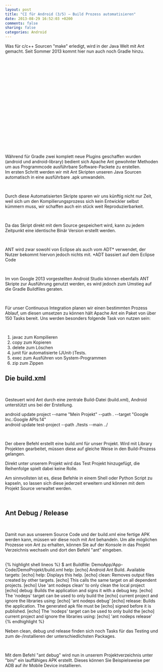 ```yaml
---
layout: post
title: "CI für Android (3/5) – Build Prozess automatisieren"
date: 2013-08-29 16:52:03 +0200
comments: false
sharing: false
categories: Android
---
```

<p>Was für c/c++ Sourcen "make" erledigt, wird in der Java Welt mit Ant gemacht. Seit Sommer 2013 kommt hier nun auch noch Gradle hinzu.</p>
<div class="youtube"><object width="350" height="300" classid="clsid:d27cdb6e-ae6d-11cf-96b8-444553540000" codebase="http://download.macromedia.com/pub/shockwave/cabs/flash/swflash.cab#version=6,0,40,0"><param name="wmode" value="transparent" /><param name="src" value="http://www.youtube.com/v/LCJAgPkpmR0?autoplay=0" /><embed width="350" height="300" type="application/x-shockwave-flash" src="http://www.youtube.com/v/LCJAgPkpmR0?autoplay=0" wmode="transparent" /></object></div>
<p>Während für Gradle zwei komplett neue Plugins geschaffen wurden (android und android-library) bedient sich Apache Ant gewohnter Methoden um aus Programmcode ausführbare Software-Packete zu erstellen.<br />
Im ersten Schritt werden wir mit Ant Skripten unseren Java Sourcen automatisch in eine ausführbare .apk umwandeln.</p>
<br />

<p>Durch diese Automatisierten Skripte sparen wir uns künftig nicht nur Zeit, weil sich um den Kompilierungsprozess sich kein Entwickler selbst kümmern muss, wir schaffen auch ein stück weit Reproduzierbarkeit.</p>
<br />

<p>Da das Skript direkt mit dem Source gespeichert wird, kann zu jedem Zeitpunkt eine identische Binär Version erstellt werden.</p>
<br />

<p>ANT wird zwar sowohl von Eclipse als auch vom ADT* verwendet, der Nutzer bekommt hiervon jedoch nichts mit. <span>*ADT bassiert auf dem Eclipse Code</span></p>
<br />

<!-- more -->

<p>Im von Google 2013 vorgestellten Android Studio können ebenfalls ANT Skripte zur Ausführung genutzt werden, es wird jedoch zum Umstieg auf die Gradle Buildfiles geraten.</p>
<br />

<p>Für unser Continuous Integration planen wir einen bestimmten Prozess Ablauf, um diesen umsetzen zu können hält Apache Ant ein Paket von über 150 Tasks bereit. Uns werden besonders folgende Task von nutzen sein:</p>
<br />

<ol>
<li>javac zum Kompilieren</li>
<li>copy zum Kopieren</li>
<li>delete zum Löschen</li>
<li>junit für automatisierte (JUnit-)Tests.</li>
<li>exec zum Ausführen von System-Programmen</li>
<li>zip zum Zippen</li>
</ol>

<h2>Die build.xml</h2>
<br />
<p>Gesteuert wird Ant durch eine zentrale Build-Datei (build.xml), Android unterstützt uns bei der Erstellung.</p>
<p>android update project --name "Mein Projekt" --path . --target "Google Inc.:Google APIs:14"<br />
android update test-project --path ./tests --main ../</p>
<br />

<p>Der obere Befehl erstellt eine build.xml für unser Projekt. Wird mit Library Projekten gearbeitet, müssen diese auf gleiche Weise in den Build-Prozess gelangen.<br />
<p>Direkt unter unserem Projekt wird das Test Projekt hinzugefügt, die Reihenfolge spielt dabei keine Rolle.</p>
<p>Am sinnvollsten ist es, diese Befehle in einem Shell oder Python Script zu kapseln, so lassen sich diese jederzeit erweitern und können mit dem Projekt Source verwaltet werden.</p>
<br />

<h2>Ant Debug / Release</h2>
<br />

<p>Damit nun aus unserem Source Code und der build.xml eine fertige APK werden kann, müssen wir diese noch mit Ant behandeln. Um alle möglichen Prozesse von Ant zu erhalten, können Sie auf der Konsole in das Projekt Verzeichnis wechseln und dort den Befehl "ant" eingeben.</p>
<br />
{% highlight shell lineos %}
$ ant
Buildfile: DemoApp/App-Code/DemoProjekt/build.xml
help:
 [echo] Android Ant Build. Available targets:
 [echo] help: Displays this help.
 [echo] clean: Removes output files created by other targets.
 [echo] This calls the same target on all dependent projects.
 [echo] Use 'ant nodeps clean' to only clean the local project
 [echo] debug: Builds the application and signs it with a debug key.
 [echo] The 'nodeps' target can be used to only build the
 [echo] current project and ignore the libraries using:
 [echo] 'ant nodeps debug'
 [echo] release: Builds the application. The generated apk file must be
 [echo] signed before it is published.
 [echo] The 'nodeps' target can be used to only build the
 [echo] current project and ignore the libraries using:
 [echo] 'ant nodeps release'
 {% endhighlight %}

<p>Neben clean, debug und release finden sich noch Tasks für das Testing und zum de-/installieren der unterschiedlichsten Packages.</p>
<br />

<p>Mit dem Befehl "ant debug" wird nun in unserem Projektverzeichnis unter "bin/" ein lauffähiges APK erstellt. Dieses können Sie Beispielsweise per ADB auf ihr Mobile Device installieren.</p>
